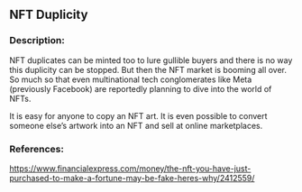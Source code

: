 ## NFT Duplicity

### Description:
NFT duplicates can be minted too to lure gullible buyers and there is no way this duplicity can be stopped. But then the NFT market is booming all over. So much so that even multinational tech conglomerates like Meta (previously Facebook) are reportedly planning to dive into the world of NFTs.

It is easy for anyone to copy an NFT art. It is even possible to convert someone else’s artwork into an NFT and sell at online marketplaces.

### References:
https://www.financialexpress.com/money/the-nft-you-have-just-purchased-to-make-a-fortune-may-be-fake-heres-why/2412559/